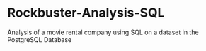 # Rockbuster-Analysis-SQL
Analysis of a movie rental company using SQL on a dataset in the PostgreSQL Database
